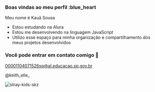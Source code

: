 ### Boas vindas ao meu perfil :blue_heart

Meu nome é Kauã Sousa

- Estou estudando na Alura
- Estou me desenvolvendo na linguagem JavaScript
- Utilizo esse espaço para minha organização e compartilhamento dos meus projetos desenvolvidos

### Você pode entrar em contato comigo 📧

00001104071526sp@al.educacao.sp.gov.br

@keith_elle_



![stray-kids-skz](https://github.com/user-attachments/assets/31e866b4-5449-44c1-86f1-214196d8c932)
